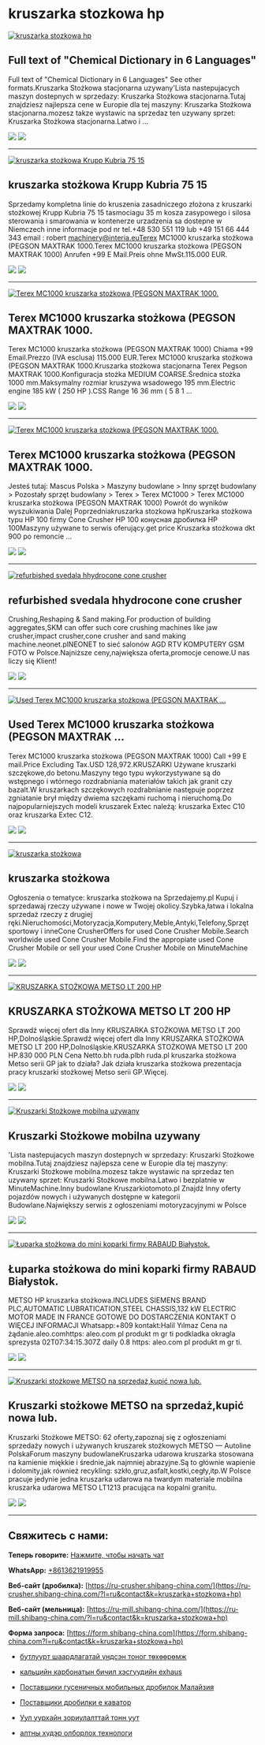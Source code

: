 # kruszarka stozkowa hp

<a href="https://swt.shibang-china.com/?l=ru&img&k=kruszarka+stozkowa+hp" target="_blank">![kruszarka stozkowa hp](http://static.shibang-china.com/all-800x300/834.jpg)</a>

## Full text of &quot;Chemical Dictionary in 6 Languages&quot;
Full text of &quot;Chemical Dictionary in 6 Languages&quot; See other formats.Kruszarka Stożkowa stacjonarna uzywany'Lista nastepujacych maszyn dostepnych w sprzedazy: Kruszarka Stożkowa stacjonarna.Tutaj znajdziesz najlepsza cene w Europie dla tej maszyny: Kruszarka Stożkowa stacjonarna.mozesz takze wystawic na sprzedaz ten uzywany sprzet: Kruszarka Stożkowa stacjonarna.Latwo i …


<a href="https://whatsapp.shibangsoft.com/WhatsApp.php" target="_blank" title="WhatsApp">![](http://static.shibang-china.com/icon/whatsapp.png)</a> <a href="https://swt.shibang-china.com/?l=ru&icon&k=kruszarka+stozkowa+hp" target="_blank">![](http://static.shibang-china.com/icon/chat-ru.png)</a>

---

<a href="https://swt.shibang-china.com/?l=ru&img&k=kruszarka+stozkowa+hp" target="_blank">![kruszarka stożkowa Krupp Kubria 75 15](http://static.shibang-china.com/all-800x300/162.jpg)</a>

## kruszarka stożkowa Krupp Kubria 75 15
Sprzedamy kompletna linie do kruszenia zasadniczego złożona z kruszarki stożkowej Krupp Kubria 75 15 tasmociagu 35 m kosza zasypowego i silosa sterowania i smarowania w kontenerze urzadzenia sa dostepne w Niemczech inne informacje pod nr tel.+48 530 551 119 lub +49 151 66 444 343 email : robert machinery@interia.euTerex MC1000 kruszarka stożkowa (PEGSON MAXTRAK 1000.Terex MC1000 kruszarka stożkowa (PEGSON MAXTRAK 1000) Anrufen +99 E Mail.Preis ohne MwSt.115.000 EUR.


<a href="https://whatsapp.shibangsoft.com/WhatsApp.php" target="_blank" title="WhatsApp">![](http://static.shibang-china.com/icon/whatsapp.png)</a> <a href="https://swt.shibang-china.com/?l=ru&icon&k=kruszarka+stozkowa+hp" target="_blank">![](http://static.shibang-china.com/icon/chat-ru.png)</a>

---

<a href="https://swt.shibang-china.com/?l=ru&img&k=kruszarka+stozkowa+hp" target="_blank">![Terex MC1000 kruszarka stożkowa (PEGSON MAXTRAK 1000.](http://static.shibang-china.com/all-800x300/933.jpg)</a>

## Terex MC1000 kruszarka stożkowa (PEGSON MAXTRAK 1000.
Terex MC1000 kruszarka stożkowa (PEGSON MAXTRAK 1000) Chiama +99 Email.Prezzo (IVA esclusa) 115.000 EUR.Terex MC1000 kruszarka stożkowa (PEGSON MAXTRAK 1000.Kruszarka stożkowa stacjonarna Terex Pegson MAXTRAK 1000.Konfiguracja stożka MEDIUM COARSE.Średnica stożka 1000 mm.Maksymalny rozmiar kruszywa wsadowego 195 mm.Electric engine 185 kW ( 250 HP ).CSS Range 16 36 mm ( 5 8 1 …


<a href="https://whatsapp.shibangsoft.com/WhatsApp.php" target="_blank" title="WhatsApp">![](http://static.shibang-china.com/icon/whatsapp.png)</a> <a href="https://swt.shibang-china.com/?l=ru&icon&k=kruszarka+stozkowa+hp" target="_blank">![](http://static.shibang-china.com/icon/chat-ru.png)</a>

---

<a href="https://swt.shibang-china.com/?l=ru&img&k=kruszarka+stozkowa+hp" target="_blank">![Terex MC1000 kruszarka stożkowa (PEGSON MAXTRAK 1000.](http://static.shibang-china.com/all-800x300/1238.jpg)</a>

## Terex MC1000 kruszarka stożkowa (PEGSON MAXTRAK 1000.
Jesteś tutaj: Mascus Polska &gt; Maszyny budowlane &gt; Inny sprzęt budowlany &gt; Pozostały sprzęt budowlany &gt; Terex &gt; Terex MC1000 &gt; Terex MC1000 kruszarka stożkowa (PEGSON MAXTRAK 1000) Powr&#243;t do wynik&#243;w wyszukiwania Dalej Poprzedniakruszarka stozkowa hpKruszarka stożkowa typu HP 100 firmy  Cone Crusher HP 100  конусная дробилка HP 100Maszyny używane to serwis oferujący.get price Kruszarka stożkowa dkt 900 po remoncie …


<a href="https://whatsapp.shibangsoft.com/WhatsApp.php" target="_blank" title="WhatsApp">![](http://static.shibang-china.com/icon/whatsapp.png)</a> <a href="https://swt.shibang-china.com/?l=ru&icon&k=kruszarka+stozkowa+hp" target="_blank">![](http://static.shibang-china.com/icon/chat-ru.png)</a>

---

<a href="https://swt.shibang-china.com/?l=ru&img&k=kruszarka+stozkowa+hp" target="_blank">![refurbished svedala hhydrocone cone crusher](http://static.shibang-china.com/all-800x300/551.jpg)</a>

## refurbished svedala hhydrocone cone crusher
Crushing,Reshaping &amp; Sand making.For production of building aggregates,SKM can offer such core crushing machines like jaw crusher,impact crusher,cone crusher and sand making machine.neonet.plNEONET to sieć salon&#243;w AGD RTV KOMPUTERY GSM FOTO w Polsce.Najniższe ceny,największa oferta,promocje cenowe.U nas liczy się Klient!


<a href="https://whatsapp.shibangsoft.com/WhatsApp.php" target="_blank" title="WhatsApp">![](http://static.shibang-china.com/icon/whatsapp.png)</a> <a href="https://swt.shibang-china.com/?l=ru&icon&k=kruszarka+stozkowa+hp" target="_blank">![](http://static.shibang-china.com/icon/chat-ru.png)</a>

---

<a href="https://swt.shibang-china.com/?l=ru&img&k=kruszarka+stozkowa+hp" target="_blank">![Used Terex MC1000 kruszarka stożkowa (PEGSON MAXTRAK …](http://static.shibang-china.com/all-800x300/161.jpg)</a>

## Used Terex MC1000 kruszarka stożkowa (PEGSON MAXTRAK …
Terex MC1000 kruszarka stożkowa (PEGSON MAXTRAK 1000) Call +99 E mail.Price Excluding Tax.USD 128,972.KRUSZARKI Używane kruszarki szczękowe,do betonu.Maszyny tego typu wykorzystywane są do wstępnego i wt&#243;rnego rozdrabniania materiał&#243;w takich jak granit czy bazalt.W kruszarkach szczękowych rozdrabnianie następuje poprzez zgniatanie brył między dwiema szczękami ruchomą i nieruchomą.Do najpopularniejszych modeli kruszarek Extec należą: kruszarka Extec C10 oraz kruszarka Extec C12.


<a href="https://whatsapp.shibangsoft.com/WhatsApp.php" target="_blank" title="WhatsApp">![](http://static.shibang-china.com/icon/whatsapp.png)</a> <a href="https://swt.shibang-china.com/?l=ru&icon&k=kruszarka+stozkowa+hp" target="_blank">![](http://static.shibang-china.com/icon/chat-ru.png)</a>

---

<a href="https://swt.shibang-china.com/?l=ru&img&k=kruszarka+stozkowa+hp" target="_blank">![kruszarka stożkowa](http://static.shibang-china.com/all-800x300/500.jpg)</a>

## kruszarka stożkowa
Ogłoszenia o tematyce: kruszarka stożkowa na Sprzedajemy.pl Kupuj i sprzedawaj rzeczy używane i nowe w Twojej okolicy.Szybka,łatwa i lokalna sprzedaż rzeczy z drugiej ręki.Nieruchomości,Motoryzacja,Komputery,Meble,Antyki,Telefony,Sprzęt sportowy i inneCone CrusherOffers for used Cone Crusher Mobile.Search worldwide used Cone Crusher Mobile.Find the appropiate used Cone Crusher Mobile or sell your used Cone Crusher Mobile on MinuteMachine


<a href="https://whatsapp.shibangsoft.com/WhatsApp.php" target="_blank" title="WhatsApp">![](http://static.shibang-china.com/icon/whatsapp.png)</a> <a href="https://swt.shibang-china.com/?l=ru&icon&k=kruszarka+stozkowa+hp" target="_blank">![](http://static.shibang-china.com/icon/chat-ru.png)</a>

---

<a href="https://swt.shibang-china.com/?l=ru&img&k=kruszarka+stozkowa+hp" target="_blank">![KRUSZARKA STOŻKOWA METSO LT 200 HP](http://static.shibang-china.com/all-800x300/385.jpg)</a>

## KRUSZARKA STOŻKOWA METSO LT 200 HP
Sprawdź więcej ofert dla Inny KRUSZARKA STOŻKOWA METSO LT 200 HP,Dolnośląskie.Sprawdź więcej ofert dla Inny KRUSZARKA STOŻKOWA METSO LT 200 HP,Dolnośląskie.KRUSZARKA STOŻKOWA METSO LT 200 HP.830 000 PLN Cena Netto.bh ruda.plbh ruda.pl kruszarka stożkowa Metso serii GP jak to działa? Jak działa kruszarka stożkowa prezentacja pracy kruszarki stożkowej Metso serii GP.Więcej.


<a href="https://whatsapp.shibangsoft.com/WhatsApp.php" target="_blank" title="WhatsApp">![](http://static.shibang-china.com/icon/whatsapp.png)</a> <a href="https://swt.shibang-china.com/?l=ru&icon&k=kruszarka+stozkowa+hp" target="_blank">![](http://static.shibang-china.com/icon/chat-ru.png)</a>

---

<a href="https://swt.shibang-china.com/?l=ru&img&k=kruszarka+stozkowa+hp" target="_blank">![Kruszarki Stożkowe mobilna uzywany](http://static.shibang-china.com/all-800x300/694.jpg)</a>

## Kruszarki Stożkowe mobilna uzywany
'Lista nastepujacych maszyn dostepnych w sprzedazy: Kruszarki Stożkowe mobilna.Tutaj znajdziesz najlepsza cene w Europie dla tej maszyny: Kruszarki Stożkowe mobilna.mozesz takze wystawic na sprzedaz ten uzywany sprzet: Kruszarki Stożkowe mobilna.Latwo i bezplatnie w MinuteMachine.Inny budowlane Kruszarkiotomoto.pl Znajdź Inny oferty pojazd&#243;w nowych i używanych dostępne w kategorii Budowlane.Największy serwis z ogłoszeniami motoryzacyjnymi w Polsce


<a href="https://whatsapp.shibangsoft.com/WhatsApp.php" target="_blank" title="WhatsApp">![](http://static.shibang-china.com/icon/whatsapp.png)</a> <a href="https://swt.shibang-china.com/?l=ru&icon&k=kruszarka+stozkowa+hp" target="_blank">![](http://static.shibang-china.com/icon/chat-ru.png)</a>

---

<a href="https://swt.shibang-china.com/?l=ru&img&k=kruszarka+stozkowa+hp" target="_blank">![Łuparka stożkowa do mini koparki firmy RABAUD Białystok.](http://static.shibang-china.com/all-800x300/827.jpg)</a>

## Łuparka stożkowa do mini koparki firmy RABAUD Białystok.
METSO HP kruszarka stożkowa.INCLUDES SIEMENS BRAND PLC,AUTOMATIC LUBRATICATION,STEEL CHASSIS,132 kW ELECTRIC MOTOR MADE IN FRANCE GOTOWE DO DOSTARCZENIA KONTAKT O WIĘCEJ INFORMACJI Whatsapp:+809 kontakt:Halil Yılmaz Cena na żądanie.aleo.comhttps: aleo.com pl produkt m gr ti podkladka okragla sprezysta 02T07:34:15.307Z daily 0.8 https: aleo.com pl produkt m gr ti.


<a href="https://whatsapp.shibangsoft.com/WhatsApp.php" target="_blank" title="WhatsApp">![](http://static.shibang-china.com/icon/whatsapp.png)</a> <a href="https://swt.shibang-china.com/?l=ru&icon&k=kruszarka+stozkowa+hp" target="_blank">![](http://static.shibang-china.com/icon/chat-ru.png)</a>

---

<a href="https://swt.shibang-china.com/?l=ru&img&k=kruszarka+stozkowa+hp" target="_blank">![Kruszarki stożkowe METSO na sprzedaż,kupić nowa lub.](http://static.shibang-china.com/all-800x300/1288.jpg)</a>

## Kruszarki stożkowe METSO na sprzedaż,kupić nowa lub.
Kruszarki Stożkowe METSO: 62 oferty,zapoznaj się z ogłoszeniami sprzedaży nowych i używanych kruszarek stożkowych METSO — Autoline PolskaForum maszyny budowlaneKruszarka udarowa kruszarka stosowana na kamienie miękkie i średnie,jak najmniej abrazyjne.Są to gł&#243;wnie wapienie i dolomity,jak r&#243;wnież recykling: szkło,gruz,asfalt,kostki,cegły,itp.W Polsce pracuje jedynie jedna kruszarka udarowa na twardym materiale mobilna kruszarka udarowa METSO LT1213 pracująca na kopalni granitu.


<a href="https://whatsapp.shibangsoft.com/WhatsApp.php" target="_blank" title="WhatsApp">![](http://static.shibang-china.com/icon/whatsapp.png)</a> <a href="https://swt.shibang-china.com/?l=ru&icon&k=kruszarka+stozkowa+hp" target="_blank">![](http://static.shibang-china.com/icon/chat-ru.png)</a>

---
## Свяжитесь с нами:

**Теперь говорите:** [Нажмите, чтобы начать чат](https://swt.shibang-china.com?l=ru&contact&k=kruszarka+stozkowa+hp)

**WhatsApp:**  [+8613621919955](https://whatsapp.shibangsoft.com/WhatsApp.php)

**Веб-сайт (дробилка):** [https://ru-crusher.shibang-china.com/](https://ru-crusher.shibang-china.com/?l=ru&contact&k=kruszarka+stozkowa+hp)

**Веб-сайт (мельница):** [https://ru-mill.shibang-china.com/](https://ru-mill.shibang-china.com/?l=ru&contact&k=kruszarka+stozkowa+hp)

**Форма запроса:** [https://form.shibang-china.com](https://form.shibang-china.com?l=ru&contact&k=kruszarka+stozkowa+hp)

* [бутлуурт шаардлагатай үндсэн тоног төхөөрөмж](../126/%D0%B1%D1%83%D1%82%D0%BB%D1%83%D1%83%D1%80%D1%82%20%D1%88%D0%B0%D0%B0%D1%80%D0%B4%D0%BB%D0%B0%D0%B3%D0%B0%D1%82%D0%B0%D0%B9%20%D2%AF%D0%BD%D0%B4%D1%81%D1%8D%D0%BD%20%D1%82%D0%BE%D0%BD%D0%BE%D0%B3%20%D1%82%D3%A9%D1%85%D3%A9%D3%A9%D1%80%D3%A9%D0%BC%D0%B6.md)

* [кальцийн карбонатын бичил хэсгүүдийн exhaus](../127/%D0%BA%D0%B0%D0%BB%D1%8C%D1%86%D0%B8%D0%B9%D0%BD%20%D0%BA%D0%B0%D1%80%D0%B1%D0%BE%D0%BD%D0%B0%D1%82%D1%8B%D0%BD%20%D0%B1%D0%B8%D1%87%D0%B8%D0%BB%20%D1%85%D1%8D%D1%81%D0%B3%D2%AF%D2%AF%D0%B4%D0%B8%D0%B9%D0%BD%20exhaus.md)

* [Поставщики гусеничных мобильных дробилок Малайзия](../126/%D0%9F%D0%BE%D1%81%D1%82%D0%B0%D0%B2%D1%89%D0%B8%D0%BA%D0%B8%20%D0%B3%D1%83%D1%81%D0%B5%D0%BD%D0%B8%D1%87%D0%BD%D1%8B%D1%85%20%D0%BC%D0%BE%D0%B1%D0%B8%D0%BB%D1%8C%D0%BD%D1%8B%D1%85%20%D0%B4%D1%80%D0%BE%D0%B1%D0%B8%D0%BB%D0%BE%D0%BA%20%D0%9C%D0%B0%D0%BB%D0%B0%D0%B9%D0%B7%D0%B8%D1%8F.md)

* [Поставщики дробилки е каватор](../130/%D0%9F%D0%BE%D1%81%D1%82%D0%B0%D0%B2%D1%89%D0%B8%D0%BA%D0%B8%20%D0%B4%D1%80%D0%BE%D0%B1%D0%B8%D0%BB%D0%BA%D0%B8%20%D0%B5%20%D0%BA%D0%B0%D0%B2%D0%B0%D1%82%D0%BE%D1%80.md)

* [Уул уурхайн зориулалттай тонн уут](../129/%D0%A3%D1%83%D0%BB%20%D1%83%D1%83%D1%80%D1%85%D0%B0%D0%B9%D0%BD%20%D0%B7%D0%BE%D1%80%D0%B8%D1%83%D0%BB%D0%B0%D0%BB%D1%82%D1%82%D0%B0%D0%B9%20%D1%82%D0%BE%D0%BD%D0%BD%20%D1%83%D1%83%D1%82.md)

* [алтны хүдэр олборлох технологи](../129/%D0%B0%D0%BB%D1%82%D0%BD%D1%8B%20%D1%85%D2%AF%D0%B4%D1%8D%D1%80%20%D0%BE%D0%BB%D0%B1%D0%BE%D1%80%D0%BB%D0%BE%D1%85%20%D1%82%D0%B5%D1%85%D0%BD%D0%BE%D0%BB%D0%BE%D0%B3%D0%B8.md)